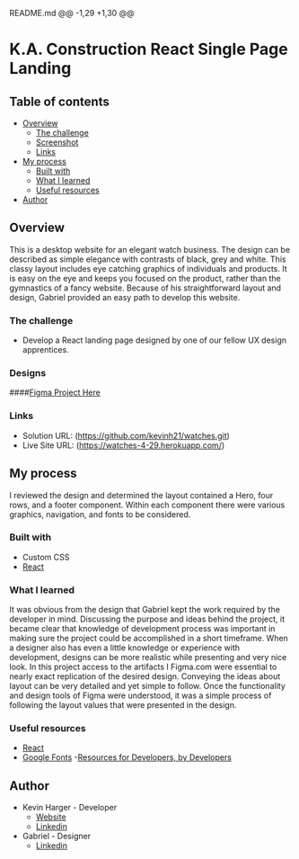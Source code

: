 ﻿README.md
@@ -1,29 +1,30 @@
# K.A. Construction React Single Page Landing
## Table of contents
- [Overview](#overview)
  - [The challenge](#the-challenge)
  - [Screenshot](#screenshot)
  - [Links](#links)
- [My process](#my-process)
  - [Built with](#built-with)
  - [What I learned](#what-i-learned)
  - [Useful resources](#useful-resources)
- [Author](#author)
## Overview
This is a desktop website for an elegant watch business. The design can be described as simple elegance with contrasts of black, grey and white.  This classy layout includes eye catching graphics of individuals and products.  It is easy on the eye and keeps you focused on the product, rather than the gymnastics of a fancy website.
Because of his straightforward layout and design, Gabriel provided an easy path to develop this website. 
### The challenge
- Develop a React landing page designed by one of our fellow UX design apprentices. 

### Designs
####[Figma Project Here]( https://www.figma.com/file/e2UCelVPh3pfoIw26nrNDb/Desktop-Webpage?node-id=101%3A2)

### Links
- Solution URL: (https://github.com/kevinh21/watches.git)
- Live Site URL: (https://watches-4-29.herokuapp.com/)
## My process
I reviewed the design and determined the layout contained a Hero, four rows, and a footer component.  Within each component there were various graphics, navigation, and fonts to be considered. 
### Built with
- Custom CSS 
- [React](https://reactjs.org/)

### What I learned
It was obvious from the design that Gabriel kept the work required by the developer in mind.  Discussing the purpose and ideas behind the project, it became clear that knowledge of development process was important in making sure the project could be accomplished in a short timeframe.   When a designer also has even a little knowledge or experience with development, designs can be more realistic while presenting and very nice look.
In this project access to the artifacts I Figma.com were essential to nearly exact replication of the desired design.   Conveying the ideas about layout can be very detailed and yet simple to follow.
Once the functionality and design tools of Figma were understood, it was a simple process of following the layout values that were presented in the design.  
### Useful resources
- [React](https://reactjs.org/)
- [Google Fonts]( https://fonts.google.com/)
-[Resources for Developers, by Developers](https://developer.mozilla.org/en-US/)
## Author
- Kevin Harger - Developer
  - [Website]( https://github.com/kevinh21)
  - [Linkedin]( linkedin.com/in/kevin-h-b4230611)
- Gabriel - Designer
  - [Linkedin](unknown)
